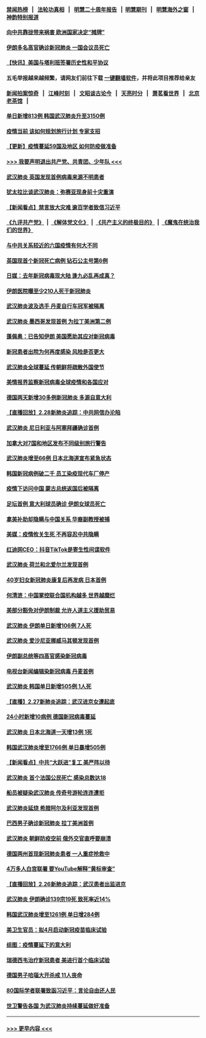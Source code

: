 #### [禁闻热榜](热点新闻.md?=0)  &nbsp;&nbsp;|&nbsp;&nbsp; [法轮功真相](https://github.com/gfw-breaker/truth/blob/master/README.md?=0) &nbsp;&nbsp;|&nbsp;&nbsp; [明慧二十周年报告](https://github.com/gfw-breaker/mh-reports/blob/master/README.md?=0) &nbsp;&nbsp;|&nbsp;&nbsp;[明慧期刊](https://github.com/gfw-breaker/mh-qikan) &nbsp;&nbsp;|&nbsp;&nbsp; [明慧海外之窗](https://github.com/gfw-breaker/mh-news/blob/master/README.md?=0) &nbsp;&nbsp;|&nbsp;&nbsp; [神韵特别报道](https://github.com/gfw-breaker/mh-news/blob/master/shenyun.md?=0)
#### [向中共靠拢带来祸害 欧洲国家决定“摊牌”](../pages/nsc418/n11905143.md?t=03010002) 
#### [伊朗多名高官确诊新冠肺炎 一国会议员死亡](../pages/nsc418/n11905185.md?t=03010002) 
#### [【快讯】美国与塔利班签署历史性和平协议](../pages/nsc418/n11905172.md?t=03010002) 
#### 五毛举报越来越频繁，请网友们前往下载 [一键翻墙软件](https://github.com/gfw-breaker/ssr-accounts)，并将此项目推荐给亲友
#### [新闻拍案惊奇](https://github.com/gfw-breaker/banned-news/blob/master/pages/link4.md) &nbsp;&nbsp;|&nbsp;&nbsp; [江峰时刻](https://github.com/gfw-breaker/banned-news/blob/master/pages/link4.md) &nbsp;&nbsp;|&nbsp;&nbsp; [文昭谈古论今](https://github.com/gfw-breaker/banned-news/blob/master/pages/link4.md) &nbsp;&nbsp;|&nbsp;&nbsp; [天亮时分](https://github.com/gfw-breaker/banned-news/blob/master/pages/link4.md) &nbsp;&nbsp;|&nbsp;&nbsp; [萧茗看世界](https://github.com/gfw-breaker/banned-news/blob/master/pages/link4.md) &nbsp;&nbsp;|&nbsp;&nbsp; [北京老茶馆](https://github.com/gfw-breaker/banned-news/blob/master/pages/link4.md) &nbsp;&nbsp;|&nbsp;&nbsp; 
#### [单日新增813例 韩国武汉肺炎升至3150例](../pages/nsc418/n11904722.md?t=03010002) 
#### [疫情当前 该如何规划旅行计划 专家支招](../pages/nsc418/n11903865.md?t=03010002) 
#### [【更新】疫情蔓延59国及地区 如何防疫做准备](../pages/nsc418/n11890652.md?t=03010002) 
#### [>>> 我要声明退出共产党、共青团、少年队 <<<](https://github.com/begood0513/goodnews/blob/master/quit/letter.md) 
#### [武汉肺炎 英国发现首例病毒来源不明患者](../pages/nsc418/n11903663.md?t=03010002) 
#### [犹太拉比谈武汉肺炎：弥赛亚现身前十灾重演](../pages/nsc418/n11902923.md?t=03010002) 
#### [【新闻看点】禁言放大灾难 逾百学者致信习近平](../pages/nsc418/n11903581.md?t=03010002) 
#### [《九评共产党》](https://github.com/begood0513/9ping.md/blob/master/README.md) &nbsp;|&nbsp; [《解体党文化》](../../../../jtdwh.md/blob/master/README.md)  &nbsp;|&nbsp; [《共产主义的终极目的》](../../../../gczydzjmd.md/blob/master/README.md) &nbsp;|&nbsp; [《魔鬼在统治我们的世界》](../../../../mgztzwmdsj.md/blob/master/README.md) 
#### [与中共关系较近的六国疫情有何大不同](../pages/nsc418/n11903440.md?t=03010002) 
#### [英国现首个新冠死亡病例 钻石公主号第6例](../pages/nsc418/n11903479.md?t=03010002) 
#### [日媒：去年新冠病毒现大陆 逢九必乱再成真？](../pages/nsc418/n11903445.md?t=03010002) 
#### [伊朗医院曝至少210人死于新冠肺炎](../pages/nsc418/n11903491.md?t=03010002) 
#### [武汉肺炎波及选手 丹麦自行车冠军被隔离](../pages/nsc418/n11903321.md?t=03010002) 
#### [武汉肺炎 墨西哥发现首例 为拉丁美洲第二例](../pages/nsc418/n11903232.md?t=03010002) 
#### [蓬佩奥：已告知伊朗 美国愿助其应对新冠病毒](../pages/nsc418/n11903212.md?t=03010002) 
#### [新冠患者出院为何再度感染 风险是否更大](../pages/nsc418/n11903262.md?t=03010002) 
#### [武汉肺炎全球蔓延 传朝鲜将疏散外国使节](../pages/nsc418/n11903092.md?t=03010002) 
#### [美情报界监察新冠病毒全球疫情和各国应对](../pages/nsc418/n11903098.md?t=03010002) 
#### [德国两天新增30多例新冠肺炎 多源自意大利](../pages/nsc418/n11903111.md?t=03010002) 
#### [【直播回放】2.28新肺炎追踪：中共网信办沦陷](../pages/nsc418/n11902975.md?t=03010002) 
#### [武汉肺炎 尼日利亚与阿塞拜疆确诊首例](../pages/nsc418/n11902948.md?t=03010002) 
#### [加拿大对7国和地区发布不同级别旅行警告](../pages/nsc418/n11902930.md?t=03010002) 
#### [武汉肺炎增至66例 日本北海道宣布紧急状态](../pages/nsc418/n11902838.md?t=03010002) 
#### [韩国新冠病例破二千 员工染疫现代车厂停产](../pages/nsc418/n11902630.md?t=03010002) 
#### [疫情下访问中国 蒙古总统返国后被隔离](../pages/nsc418/n11902769.md?t=03010002) 
#### [足坛首例 意大利球员确诊 伊朗女球员死亡](../pages/nsc418/n11902639.md?t=03010002) 
#### [拿美补助却隐瞒与中国关系 华裔副教授被捕](../pages/nsc418/n11901687.md?t=03010002) 
#### [美媒：疫情攸关生死 不再容忍中共隐瞒](../pages/nsc418/n11901694.md?t=03010002) 
#### [红迪网CEO：抖音TikTok是寄生性间谍软件](../pages/nsc418/n11901675.md?t=03010002) 
#### [武汉肺炎 荷兰和北爱尔兰发现首例](../pages/nsc418/n11901256.md?t=03010002) 
#### [40岁妇女新冠肺炎康复后再发病 日本首例](../pages/nsc418/n11901341.md?t=03010002) 
#### [何清涟：中国掌控联合国机构越多 世界越糜烂](../pages/nsc418/n11901020.md?t=03010002) 
#### [美部分豁免对伊朗制裁 允许人道主义援助贸易](../pages/nsc418/n11900859.md?t=03010002) 
#### [武汉肺炎 伊朗单日新增106例 7人死](../pages/nsc418/n11900839.md?t=03010002) 
#### [武汉肺炎 爱沙尼亚挪威马其顿发现首例](../pages/nsc418/n11900878.md?t=03010002) 
#### [伊朗副总统等四高官感染新冠病毒](../pages/nsc418/n11900818.md?t=03010002) 
#### [电视台新闻编辑染新冠病毒 丹麦首例](../pages/nsc418/n11900794.md?t=03010002) 
#### [武汉肺炎 韩国单日新增505例 1人死](../pages/nsc418/n11900450.md?t=03010002) 
#### [【直播】2.27新肺炎追踪：武汉进京女遭起底](../pages/nsc418/n11900415.md?t=03010002) 
#### [24小时新增10病例 德国新冠病毒蔓延](../pages/nsc418/n11900522.md?t=03010002) 
#### [武汉肺炎 日本北海道一天增13例 1死](../pages/nsc418/n11900329.md?t=03010002) 
#### [韩国武汉肺炎增至1766例 单日暴增505例](../pages/nsc418/n11899748.md?t=03010002) 
#### [【新闻看点】中共“大跃进”复工 美严阵以待](../pages/nsc418/n11898221.md?t=03010002) 
#### [武汉肺炎 首个法国公民死亡 感染总数达18](../pages/nsc418/n11898430.md?t=03010002) 
#### [船员被疑染武汉肺炎 传奇号游轮连连遭拒](../pages/nsc418/n11898226.md?t=03010002) 
#### [武汉肺炎延烧 希腊阿尔及利亚发现首例](../pages/nsc418/n11898021.md?t=03010002) 
#### [巴西男子确诊新冠肺炎 拉丁美洲首例](../pages/nsc418/n11898020.md?t=03010002) 
#### [武汉肺炎 朝鲜防疫空前 俄外交官直呼要崩溃](../pages/nsc418/n11897857.md?t=03010002) 
#### [德国两州首现新冠肺炎患者 一人重症抢救中](../pages/nsc418/n11897548.md?t=03010002) 
#### [4万多人白宫联署 要YouTube解释“黄标审查”](../pages/nsc418/n11897803.md?t=03010002) 
#### [【直播回放】2.26新肺炎追踪：武汉患者出监进京](../pages/nsc418/n11897551.md?t=03010002) 
#### [武汉肺炎 伊朗确诊139宗19死 致死率近14%](../pages/nsc418/n11897547.md?t=03010002) 
#### [韩国武汉肺炎增至1261例 单日增284例](../pages/nsc418/n11897376.md?t=03010002) 
#### [美卫生官员：拟4月启动新冠疫苗临床试验](../pages/nsc418/n11896357.md?t=03010002) 
#### [组图：疫情蔓延下的意大利](../pages/nsc418/n11894159.md?t=03010002) 
#### [瑞德西韦治疗新冠患者 美进行首个临床试验](../pages/nsc418/n11895845.md?t=03010002) 
#### [德国男子哈瑙大开杀戒 11人丧命](../pages/nsc418/n11895317.md?t=03010002) 
#### [80国际学者联署致函习近平：言论自由还人民](../pages/nsc418/n11895601.md?t=03010002) 
#### [世卫警告各国 为武汉肺炎持续蔓延做好准备](../pages/nsc418/n11895336.md?t=03010002) 

----
#### [ >>> 更早内容 <<< ](../indexes/nsc418-earlier.md)
